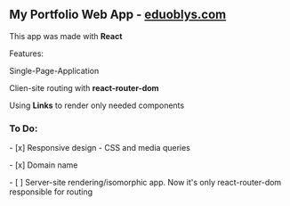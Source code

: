 
<div>

  <h2>My Portfolio Web App - <a href="https://eduoblys.com">eduoblys.com</a></h2>
  <p>This app was made with <b>React</b></p>
  <p>Features:</p>
  <p>Single-Page-Application</p>
  <p>Clien-site routing with <b>react-router-dom</b></p>
  <p>Using <b>Links</b> to render only needed components</p>
  <p></p>
  <h3>To Do:</h3>
    <p>- [x] Responsive design - CSS and media queries</p>
    <p>- [x] Domain name</p>
    <p>- [  ] Server-site rendering/isomorphic app. Now it's only react-router-dom responsible for routing</p>

</div>



